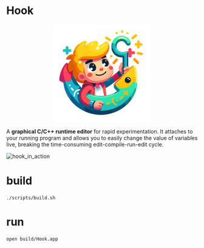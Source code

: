 # Hook
<p align="center">
  <img width="256" height="256" src="./resources/icons/hook.svg"/>
</p>

A **graphical C/C++ runtime editor** for rapid experimentation. It attaches to your running program and allows you to easily change the value of variables live, breaking the time-consuming edit-compile-run-edit cycle.

<img width="1141" alt="hook_in_action" src="https://github.com/abolinsky/hook/assets/5623716/0f699866-4934-4e79-991b-07e6579bed36">

# build
```
./scripts/build.sh
```

# run
```
open build/Hook.app
```